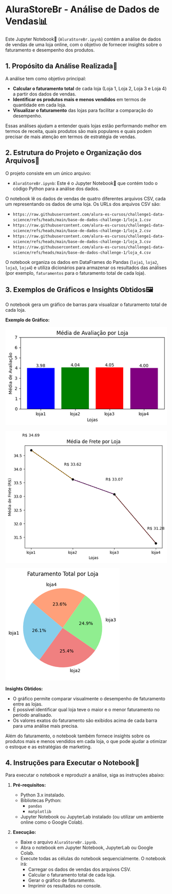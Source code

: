 # AluraStoreBr - Análise de Dados de Vendas📊 

Este Jupyter Notebook📓 (`AluraStoreBr.ipynb`) contém a análise de dados de vendas de uma loja online, com o objetivo de fornecer insights sobre o faturamento e desempenho dos produtos.

## 1. Propósito da Análise Realizada🎯

A análise tem como objetivo principal:

* **Calcular o faturamento total** de cada loja (Loja 1, Loja 2, Loja 3 e Loja 4) a partir dos dados de vendas.
* **Identificar os produtos mais e menos vendidos** em termos de quantidade em cada loja.
* **Visualizar o faturamento** das lojas para facilitar a comparação do desempenho.

Essas análises ajudam a entender quais lojas estão performando melhor em termos de receita, quais produtos são mais populares e quais podem precisar de mais atenção em termos de estratégia de vendas.

## 2. Estrutura do Projeto e Organização dos Arquivos📂

O projeto consiste em um único arquivo:

* `AluraStoreBr.ipynb`: Este é o Jupyter Notebook📓 que contém todo o código Python para a análise dos dados.

O notebook lê os dados de vendas de quatro diferentes arquivos CSV, cada um representando os dados de uma loja. Os URLs dos arquivos CSV são:

* `https://raw.githubusercontent.com/alura-es-cursos/challenge1-data-science/refs/heads/main/base-de-dados-challenge-1/loja_1.csv`
* `https://raw.githubusercontent.com/alura-es-cursos/challenge1-data-science/refs/heads/main/base-de-dados-challenge-1/loja_2.csv`
* `https://raw.githubusercontent.com/alura-es-cursos/challenge1-data-science/refs/heads/main/base-de-dados-challenge-1/loja_3.csv`
* `https://raw.githubusercontent.com/alura-es-cursos/challenge1-data-science/refs/heads/main/base-de-dados-challenge-1/loja_4.csv`

O notebook organiza os dados em DataFrames do Pandas (`loja1`, `loja2`, `loja3`, `loja4`) e utiliza dicionários para armazenar os resultados das análises (por exemplo, `faturamentos` para o faturamento total de cada loja).

## 3. Exemplos de Gráficos e Insights Obtidos🖼️

O notebook gera um gráfico de barras para visualizar o faturamento total de cada loja.

**Exemplo de Gráfico:**

![Media de avaliação das lojas](imagens/media_avaliacao.png)

![Média de Frete das Lojas](imagens/media_de_frete.png)

![Faturamento por Loja](imagens/Faturamento_por_loja.png)


**Insights Obtidos:**

* O gráfico permite comparar visualmente o desempenho de faturamento entre as lojas.
* É possível identificar qual loja teve o maior e o menor faturamento no período analisado.
* Os valores exatos do faturamento são exibidos acima de cada barra para uma análise mais precisa.

Além do faturamento, o notebook também fornece insights sobre os produtos mais e menos vendidos em cada loja, o que pode ajudar a otimizar o estoque e as estratégias de marketing.

## 4. Instruções para Executar o Notebook🚀

Para executar o notebook e reproduzir a análise, siga as instruções abaixo:

1.  **Pré-requisitos:**
    * Python 3.x instalado.
    * Bibliotecas Python:
        * `pandas`
        * `matplotlib`
    * Jupyter Notebook ou JupyterLab instalado (ou utilizar um ambiente online como o Google Colab).

2.  **Execução:**
    * Baixe o arquivo `AluraStoreBr.ipynb`.
    * Abra o notebook em Jupyter Notebook, JupyterLab ou Google Colab.
    * Execute todas as células do notebook sequencialmente. O notebook irá:
        * Carregar os dados de vendas dos arquivos CSV.
        * Calcular o faturamento total de cada loja.
        * Gerar o gráfico de faturamento.
        * Imprimir os resultados no console.
